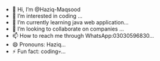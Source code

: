 - 👋 Hi, I’m @Haziq-Maqsood
- 👀 I’m interested in coding ...
- 🌱 I’m currently learning java web application...
- 💞️ I’m looking to collaborate on companies ...
- 📫 How to reach me through WhatsApp:03030596830...
- 😄 Pronouns: Haziq...
- ⚡ Fun fact: coding💀...

<!---
Haziq-Maqsood/Haziq-Maqsood is a ✨ special ✨ repository because its `README.md` (this file) appears on your GitHub profile.
You can click the Preview link to take a look at your changes.
--->
